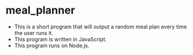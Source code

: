 # meal_planner
* This is a short program that will output a random meal plan every time the user runs it.
* This program is written in JavaScript.
* This program runs on Node.js.
